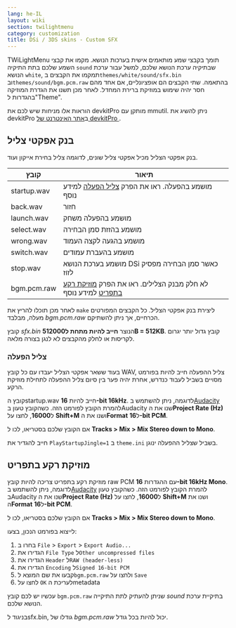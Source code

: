 ```yaml
---
lang: he-IL
layout: wiki
section: twilightmenu
category: customization
title: DSi / 3DS skins - Custom SFX
---
```


TWiLightMenu תומך בקבצי שמע מותאמים אישית בערכות הנושא. מקמו את קבצי השמע שלכם בתת התיקיה `sound` שבתיקיה ערכת הנושא שלכם, למשל עבור ערכת הנושא `white`, תמקמו את הקבצים ב`themes/white/sound/sfx.bin` וב`themes/sound/bgm.pcm.raw` בהתאמה. שתי הקבצים הם אופציונליים, אם אחד מהם חסר יהיה שימוש במוזיקת ברירת המחדל. לאחר מכן תשנו את הגדרת המוזיקה בהגדרות ל"Theme".

הוראות אלו מניחות שיש לכם את devkitPro מותקן עם mmutil. ניתן להשיג את devkitPro ב[אתר האינטרנט של devkitPro ](https://devkitpro.org/wiki/Getting_Started).

## בנק אפקטי צליל
בנק אפקטי הצליל מכיל אפקטי צליל שונים, לדוגמה צליל בחירת אייקון ועוד.

| קובץ        | תיאור                                                                      |
| ----------- | -------------------------------------------------------------------------- |
| startup.wav | מושמע בהפעלה. ראו את הפרק [צליל הפעלה](#startup-sound) למידע נוסף          |
| back.wav    | חזור                                                                       |
| launch.wav  | מושמע בהפעלה משחק                                                          |
| select.wav  | מושמע בהזזת סמן הבחירה                                                     |
| wrong.wav   | מושמע בהגעה לקצה העמוד                                                     |
| switch.wav  | מושמע בהעברת עמודים                                                        |
| stop.wav    | מושמע בערכת הנושא DSi כאשר סמן הבחירה מפסיק לזוז                           |
| bgm.pcm.raw | לא חלק מבנק הצלילים. ראו את הפרק [מוזיקת רקע בתפריט](#menu-bgm) למידע נוסף |

לאחר מכן תוכלו להריץ את `make` ליצירת בנק אפקטי הצליל. כל הקבצים המפורטים מעלה, מבלבד *bgm.pcm.raw* הכרחיים, אך ניתן להשתיקם.

קובץ *sfx.bin* הנוצר **חייב להיות מתחת ל512000B = 512KB**. קובץ גדול יותר יגרום לקריסות או לחלק מהקבצים לא לנגן בצורה מלאה.

### צליל הפעלה
בעוד ששאר אפקטי הצליל יעבדו עם כל קובץ WAV, צליל ההפעלה חייב להיות בפורמט מסויים בשביל לעבוד כנדרש, אחרת יהיה פער בין סיום צליל ההפעלה לתחילת מוזיקת הרקע.

קובץ הstartup.wav חייב להיות **16-bit 16kHz**. לדוגמה, ניתן להשתמש ב[Audacity](https://www.audacityteam.org/download/) להמרת הקובץ לפורמט הזה. כשהקובץ טעון בAudacity שנו את ה**Project Rate (Hz)** ל**16000**, לחצו על **Shift+M** ושנו את ה**Format** ל**16-bit PCM**.

אם הקובץ שלכם בסטריאו, לכו ל **Tracks > Mix > Mix Stereo down to Mono**.

חייב להגדיר את `PlayStartupJingle=1` ב `theme.ini` בשביל שצליל ההפעלה ינוגן.


## מוזיקת רקע בתפריט

מוזיקת רקע בתפריט צריכה להיות קובץ raw PCM עם ההגדרות **16-bit 16kHz Mono**. לדוגמה, ניתן להשתמש ב[Audacity](https://www.audacityteam.org/download/) להמרת הקובץ לפורמט הזה. כשהקובץ טעון בAudacity שנו את ה**Project Rate (Hz)** ל**16000**, לחצו על **Shift+M** ושנו את ה**Format** ל**16-bit PCM**.

אם הקובץ שלכם בסטריאו, לכו ל **Tracks > Mix > Mix Stereo down to Mono**.

לייצוא בפורמט הנכון, בצעו:
1. בחרו ב `File` > `Export` > `Export Audio...`
1. הגדירו את `File Type` ל`Other uncompressed files`
1. הגדירו את `Header` ל`RAW (header-less)`
1. הגדירו את `Encoding` ל`Signed 16-bit PCM`
1. קבעו את שם המוצא ל`bgm.pcm.raw` ולחצו על `Save`
1. לחצו על `OK` לעריכת הmetadata

עכשיו יש לכם קובץ `bgm.pcm.raw` שניתן להעתיק לתת התיקייה *sound* בתיקיית ערכת הנושא שלכם.

בניגוד לsfx.bin, גודלו של *bgm.pcm.raw* יכול להיות בכל גודל.
